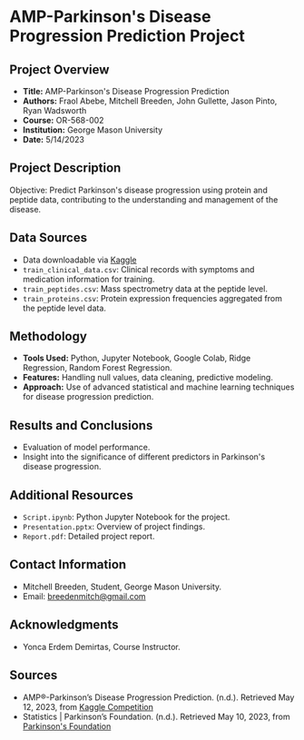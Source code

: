 # AMP-Parkinson's Disease Progression Prediction Project

## Project Overview
- **Title:** AMP-Parkinson's Disease Progression Prediction
- **Authors:** Fraol Abebe, Mitchell Breeden, John Gullette, Jason Pinto, Ryan Wadsworth
- **Course:** OR-568-002
- **Institution:** George Mason University
- **Date:** 5/14/2023

## Project Description
Objective: Predict Parkinson's disease progression using protein and peptide data, contributing to the understanding and management of the disease.

## Data Sources
- Data downloadable via [Kaggle](https://www.kaggle.com/competitions/amp-parkinsons-disease-progression-prediction/data)
- `train_clinical_data.csv`: Clinical records with symptoms and medication information for training.
- `train_peptides.csv`: Mass spectrometry data at the peptide level.
- `train_proteins.csv`: Protein expression frequencies aggregated from the peptide level data.

## Methodology
- **Tools Used:** Python, Jupyter Notebook, Google Colab, Ridge Regression, Random Forest Regression.
- **Features:** Handling null values, data cleaning, predictive modeling.
- **Approach:** Use of advanced statistical and machine learning techniques for disease progression prediction.

## Results and Conclusions
- Evaluation of model performance.
- Insight into the significance of different predictors in Parkinson's disease progression.

## Additional Resources
- `Script.ipynb`: Python Jupyter Notebook for the project.
- `Presentation.pptx`: Overview of project findings.
- `Report.pdf`: Detailed project report.

## Contact Information
- Mitchell Breeden, Student, George Mason University.
- Email: breedenmitch@gmail.com
  
## Acknowledgments
- Yonca Erdem Demirtas, Course Instructor.
  
## Sources
- AMP®-Parkinson’s Disease Progression Prediction. (n.d.). Retrieved May 12, 2023, from [Kaggle Competition](https://kaggle.com/competitions/amp-parkinsons-disease-progression-prediction)
- Statistics | Parkinson’s Foundation. (n.d.). Retrieved May 10, 2023, from [Parkinson's Foundation](https://www.parkinson.org/understanding-parkinsons/statistics)
